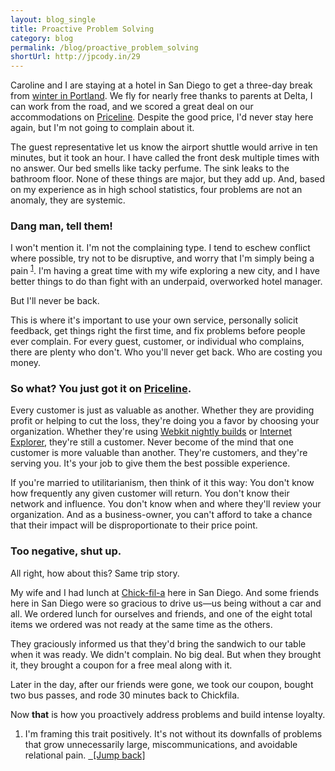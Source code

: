 ```yaml
---
layout: blog_single
title: Proactive Problem Solving
category: blog
permalink: /blog/proactive_problem_solving
shortUrl: http://jpcody.in/29
---
```

<p>Caroline and I are staying at a hotel in San Diego to get a three-day break from <a href="http://en.wikipedia.org/wiki/Portland,_Oregon#Climate">winter in Portland</a>. We fly for nearly free thanks to parents at Delta, I can work from the road, and we scored a great deal on our accommodations on <a href="http://priceline.com">Priceline</a>. Despite the good price, I'd never stay here again, but I'm not going to complain about it.</p>
<p>The guest representative let us know the airport shuttle would arrive in ten minutes, but it took an hour. I have called the front desk multiple times with no answer. Our bed smells like tacky perfume. The sink leaks to the bathroom floor. None of these things are major, but they add up. And, based on my experience as in high school statistics, four problems are not an anomaly, they are systemic.</p>
<h3>Dang man, tell them!</h3>
<p>I won't mention it. I'm not the complaining type. I tend to eschew conflict where possible, try not to be disruptive, and worry that I'm simply being a pain <sup id="2010_02_15_fnlink1"><a href="#2010_02_15_fn1">1</a></sup>. I'm having a great time with my wife exploring a new city, and I have better things to do than fight with an underpaid, overworked hotel manager.</p>
<p>But I'll never be back.</p>
<p>This is where it's important to use your own service, personally solicit feedback, get things right the first time, and fix problems before people ever complain. For every guest, customer, or individual who complains, there are plenty who don't. Who you'll never get back. Who are costing you money.</p>
<h3>So what? You just got it on <a href="http://priceline.com">Priceline</a>.</h3>
<p>Every customer is just as valuable as another. Whether they are providing profit or helping to cut the loss, they're doing you a favor by choosing your organization. Whether they're using <a href="http://nightly.webkit.org/">Webkit nightly builds</a> or <a href="http://en.wikipedia.org/wiki/Internet_Explorer_7">Internet Explorer</a>, they're still a customer. Never become of the mind that one customer is more valuable than another. They're customers, and they're serving you. It's your job to give them the best possible experience.</p>
<p>If you're married to utilitarianism, then think of it this way: You don't know how frequently any given customer will return. You don't know their network and influence. You don't know when and where they'll review your organization. And as a business-owner, you can't afford to take a chance that their impact will be disproportionate to their price point.</p>
<h3>Too negative, shut up.</h3>
<p>All right, how about this? Same trip story.</p>
<p>My wife and I had lunch at <a href="http://chickfila.com/">Chick-fil-a</a> here in San Diego. And some friends here in San Diego were so gracious to drive us&mdash;us being without a car and all. We ordered lunch for ourselves and friends, and one of the eight total items we ordered was not ready at the same time as the others.</p>
<p>They graciously informed us that they'd bring the sandwich to our table when it was ready. We didn't complain. No big deal. But when they brought it, they brought a coupon for a free meal along with it.</p>
<p>Later in the day, after our friends were gone, we took our coupon, bought two bus passes, and rode 30 minutes back to Chickfila.</p>
<p>Now <strong>that</strong> is how you proactively address problems and build intense loyalty.</p>
<ol>
    <li id="2010_02_15_fn1">I'm framing this trait positively. It's not without its downfalls of problems that grow unnecessarily large, miscommunications, and avoidable relational pain. <a href="#2010_02_15_fnlink1" class="small_caps">&nbsp;&nbsp;[Jump back]</a></li>
</ol>